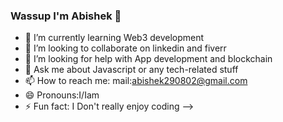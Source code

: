 ### Wassup I'm Abishek 👋

- 🌱 I’m currently learning Web3 development
- 👯 I’m looking to collaborate on linkedin and fiverr
- 🤔 I’m looking for help with App development and blockchain
- 💬 Ask me about Javascript or any tech-related stuff
- 📫 How to reach me: mail:abishek290802@gmail.com
- 😄 Pronouns:I/Iam
- ⚡ Fun fact: I Don't really enjoy coding
-->
